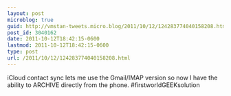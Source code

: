 ```yaml
---
layout: post
microblog: true
guid: http://vmstan-tweets.micro.blog/2011/10/12/124283774040158208.html
post_id: 3040162
date: 2011-10-12T18:42:15-0600
lastmod: 2011-10-12T18:42:15-0600
type: post
url: /2011/10/12/124283774040158208.html
---
```

iCloud contact sync lets me use the Gmail/IMAP version so now I have the ability to ARCHIVE directly from the phone. #firstworldGEEKsolution
